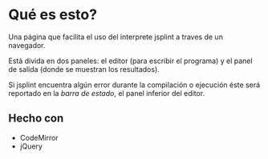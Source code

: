 # Qué es esto?
Una página que facilita el uso del interprete jsplint a traves de un navegador.

Está divida en dos paneles: el editor (para escribir el programa) y el panel de salida (donde se muestran los resultados).

Si jsplint encuentra algún error durante la compilación o ejecución éste será reportado en la *barra de estado*, el panel inferior del editor.


## Hecho con
  - CodeMirror
  - jQuery
